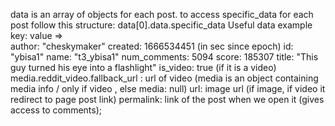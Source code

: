 
  data is an array of objects for each post. to access specific_data for each post follow this structure: data[0].data.specific_data
  Useful data example key: value =>  
    author: "cheskymaker"
    created: 1666534451 (in sec since epoch) 
    id: "ybisa1"
    name: "t3_ybisa1"
    num_comments: 5094
    score: 185307
    title: "This guy turned his eye into a flashlight"
    is_video: true (if it is a video)
    media.reddit_video.fallback_url : url of video
      (media is an object containing media info / only if video , else media: null) 
    url: image url (if image, if video it redirect to page post link)
    permalink: link of the post when we open it (gives access to comments);
